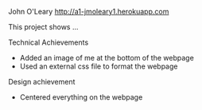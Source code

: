 John O'Leary
http://a1-jmoleary1.herokuapp.com

This project shows ...

Technical Achievements
- Added an image of me at the bottom of the webpage
- Used an external css file to format the webpage

Design achievement
- Centered everything on the webpage
